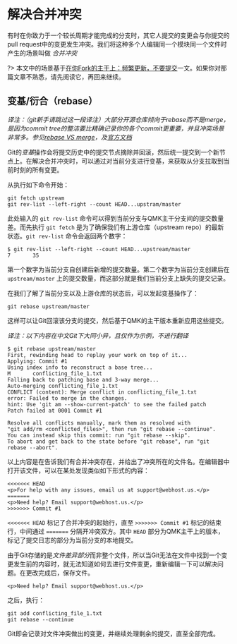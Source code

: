 # 解决合并冲突

<!---
  original document: 0.14.23:docs/newbs_git_resolving_merge_conflicts.md
  git diff 0.14.23 HEAD -- docs/newbs_git_resolving_merge_conflicts.md | cat
-->

有时在你致力于一个较长周期才能完成的分支时，其它人提交的变更会与你提交的pull request中的变更发生冲突。我们将这种多个人编辑同一个模块同一个文件时产生的场景叫做 *合并冲突*

?> 本文中的场景基于[在你Fork的主干上：频繁更新，不要提交](zh-ch/newbs_git_using_your_master_branch.md)一文。如果你对那篇文章不熟悉，请先阅读它，再回来继续。

## 变基/衍合（rebase）

*译注：（git新手请跳过这一段译注）大部分开源仓库倾向于rebase而不是merge，是因为commit tree的整洁要比精确记录你的各个commit更重要，并且冲突场景非常多。参见[rebase VS merge](https://www.zhoulujun.cn/html/tools/VCS/git/5838.html)，及[官方文档](https://git-scm.com/book/zh/v2/Git-%E5%88%86%E6%94%AF-%E5%8F%98%E5%9F%BA)*

Git的*变基*操作会将提交历史中的提交节点摘除并回滚，然后统一提交到一个新节点上。在解决合并冲突时，可以通过对当前分支进行变基，来获取从分支拉取到当前时刻的所有变更。

从执行如下命令开始：

```
git fetch upstream
git rev-list --left-right --count HEAD...upstram/master
```

此处输入的 `git rev-list` 命令可以得到当前分支与QMK主干分支间的提交数量差。而先执行 `git fetch` 是为了确保我们有上游仓库（upstream repo）的最新状态。`git rev-list` 命令会返回两个数字：

```
$ git rev-list --left-right --count HEAD...upstream/master
7       35
```

第一个数字为当前分支自创建后新增的提交数量。第二个数字为当前分支创建后在 `upstream/master` 上的提交数量，而这部分就是我们当前分支上缺失的提交记录。

在我们了解了当前分支以及上游仓库的状态后，可以发起变基操作了：

```
git rebase upstream/master
```

这样可以让Git回滚该分支的提交，然后基于QMK的主干版本重新应用这些提交。

*译注：以下内容在中文Git下大同小异，且仅作为示例，不进行翻译*
```
$ git rebase upstream/master
First, rewinding head to replay your work on top of it...
Applying: Commit #1
Using index info to reconstruct a base tree...
M       conflicting_file_1.txt
Falling back to patching base and 3-way merge...
Auto-merging conflicting_file_1.txt
CONFLICT (content): Merge conflict in conflicting_file_1.txt
error: Failed to merge in the changes.
hint: Use 'git am --show-current-patch' to see the failed patch
Patch failed at 0001 Commit #1

Resolve all conflicts manually, mark them as resolved with
"git add/rm <conflicted_files>", then run "git rebase --continue".
You can instead skip this commit: run "git rebase --skip".
To abort and get back to the state before "git rebase", run "git rebase --abort".
```

以上内容是在告诉我们有合并冲突存在，并给出了冲突所在的文件名。在编辑器中打开该文件，可以在某处发现类似如下形式的内容：

```
<<<<<<< HEAD
<p>For help with any issues, email us at support@webhost.us.</p>
=======
<p>Need help? Email support@webhost.us.</p>
>>>>>>> Commit #1
```

`<<<<<<< HEAD` 标记了合并冲突的起始行，直至 `>>>>>>> Commit #1` 标记的结束行，中间通过 `=======` 分隔开冲突双方。其中 `HEAD` 部分为QMK主干上的版本，标记了提交日志的部分为当前分支的本地提交。

由于Git存储的是*文件差异部分*而非整个文件，所以当Git无法在文件中找到一个变更发生前的内容时，就无法知道如何去进行文件变更，重新编辑一下可以解决问题。在更改完成后，保存文件。

```
<p>Need help? Email support@webhost.us.</p>
```

之后，执行：

```
git add conflicting_file_1.txt
git rebase --continue
```

Git即会记录对文件冲突做出的变更，并继续处理剩余的提交，直至全部完成。
